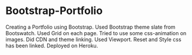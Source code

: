 # Bootstrap-Portfolio
Creating a Portfolio using Bootstrap.
Used Bootstrap theme slate from Bootswatch.
Used Grid on each page.
Tried to use some css-animation on images.
Did CDN and theme linking.
Used Viewport.
Reset and Style css has been linked.
Deployed on Heroku.

